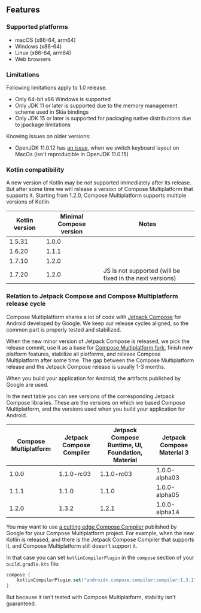  ## Features

### Supported platforms
   * macOS (x86-64, arm64)
   * Windows (x86-64)
   * Linux (x86-64, arm64)
   * Web browsers

### Limitations

Following limitations apply to 1.0 release.

  * Only 64-bit x86 Windows is supported
  * Only JDK 11 or later is supported due to the memory management scheme used in Skia bindings
  * Only JDK 15 or later is supported for packaging native distributions due to jpackage limitations

Knowing issues on older versions:
- OpenJDK 11.0.12 has [an issue](https://github.com/JetBrains/compose-jb/issues/940), when we switch keyboard layout on MacOs (isn't reproducible in OpenJDK 11.0.15)
  
[comment]: <> (__SUPPORTED_GRADLE_VERSIONS__)

### Kotlin compatibility

A new version of Kotlin may be not supported immediately after its release. But after some time we will release a version of Compose Multiplatform
that supports it.
Starting from 1.2.0, Compose Multiplatform supports multiple versions of Kotlin.

Kotlin version | Minimal Compose version | Notes
--- | --- | ---
1.5.31 | 1.0.0
1.6.20 | 1.1.1
1.7.10 | 1.2.0
1.7.20 | 1.2.0 | JS is not supported (will be fixed in the next versions)

### Relation to Jetpack Compose and Compose Multiplatform release cycle

Compose Multiplatform shares a lot of code with [Jetpack Compose](https://developer.android.com/jetpack/compose) for Android developed by Google.
We keep our release cycles aligned, so the common part is properly tested and stabilized.

When the new minor version of Jetpack Compose is released, we pick the release commit, use it as a base for [Compose Multiplatform fork](https://github.com/JetBrains/androidx), finish new platform features, stabilize all platforms, and release Compose Multiplatform after some time.
The gap between the Compose Multiplatform release and the Jetpack Compose release is usually 1-3 months.

When you build your application for Android, the artifacts published by Google are used.

In the next table you can see versions of the corresponding Jetpack Compose libraries.
These are the versions on which we based Compose Multiplatform, and the versions used when you build your application for Android.

Compose Multiplatform | Jetpack Compose Compiler | Jetpack Compose Runtime, UI, Foundation, Material | Jetpack Compose Material 3
--- |--------------------|---------------------------------------------------| ---
1.0.0 | 1.1.0-rc03 | 1.1.0-rc03                                        | 1.0.0-alpha03
1.1.1 | 1.1.0 | 1.1.0                                             | 1.0.0-alpha05
1.2.0 | 1.3.2 | 1.2.1                                             | 1.0.0-alpha14

You may want to use [a cutting edge Compose Compiler](https://developer.android.com/jetpack/androidx/releases/compose-kotlin) published by Google for your Compose Multiplatform project.
For example, when the new Kotlin is released,  and there is the Jetpack Compose Compiler that supports it,
and Compose Multiplatform still doesn't support it.

In that case you can set `kotlinCompilerPlugin` in the `compose` section of your `build.gradle.kts` file:

```kotlin
compose {
    kotlinCompilerPlugin.set("androidx.compose.compiler:compiler:1.3.1")
}
```
But because it isn't tested with Compose Multiplatform, stability isn't guaranteed.
